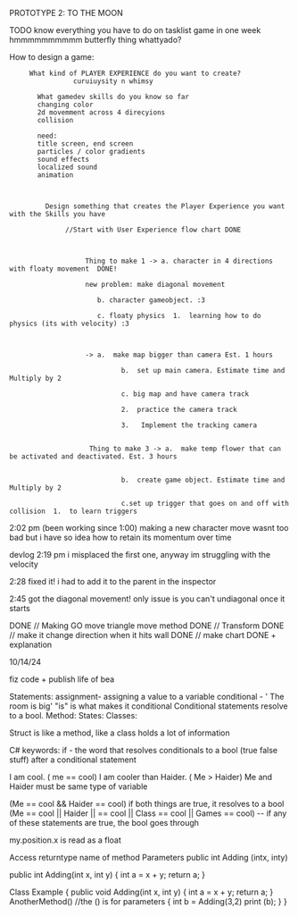 PROTOTYPE 2: TO THE MOON

TODO
know everything you have to do on tasklist
game in one week hmmmmmmmmmm
butterfly thing
whattyado?

  How to design a game:

         What kind of PLAYER EXPERIENCE do you want to create?
                    curuiuysity n whimsy

           What gamedev skills do you know so far
           changing color
           2d movemment across 4 direcyions
           collision

           need:
           title screen, end screen
           particles / color gradients
           sound effects
           localized sound
           animation
           

        
             Design something that creates the Player Experience you want with the Skills you have

                  //Start with User Experience flow chart DONE

                
                           
                       Thing to make 1 -> a. character in 4 directions with floaty movement  DONE! 

                       new problem: make diagonal movement

                          b. character gameobject. :3

                          c. floaty physics  1.  learning how to do physics (its with velocity) :3



                       -> a.  make map bigger than camera Est. 1 hours

                                b.  set up main camera. Estimate time and Multiply by 2

                                c. big map and have camera track  

                                2.  practice the camera track

                                3.   Implement the tracking camera

                                        
                        Thing to make 3 -> a.  make temp flower that can be activated and deactivated. Est. 3 hours


                                b.  create game object. Estimate time and Multiply by 2

                                c.set up trigger that goes on and off with collision  1.  to learn triggers





2:02 pm (been working since 1:00)
making a new character move wasnt too bad but i have so idea how to retain its momentum over time

devlog 2:19 pm i misplaced the first one, anyway im struggling with the velocity

2:28 fixed it! i had to add it to the parent in the inspector

2:45 got the diagonal movement! only issue is you can't undiagonal once it starts


DONE
// Making GO move triangle move method DONE
// Transform DONE
// make it change direction when it hits wall DONE
// make chart DONE + explanation 




10/14/24

fiz code + publish life of bea






Statements:
assignment- assigning a value to a variable
conditional - ' The room is big' "is" is what makes it conditional 
Conditional statements resolve to a bool.
Method:
States: 
Classes:


Struct is like a method, like a class
holds a lot of information


C# keywords:
if - the word that resolves conditionals to a bool (true false stuff) after a conditional statement

I am cool. ( me == cool)
I am cooler than Haider. ( Me > Haider) 
Me and Haider must be same type of variable

(Me == cool && Haider == cool) if both things are true, it resolves to a bool
(Me == cool || Haider || == cool || Class == cool || Games == cool) -- if any of these statements are true, the bool goes through

my.position.x is read as a float

Access returntype    name of method   Parameters
public int           Adding          (intx, inty)


public int Adding(int x, int y)
{
    int a = x + y;
    return a;
}


Class Example
{
    public void Adding(int x, int y)
    {
        int a = x + y;
        return a;
    }
    AnotherMethod()  //the () is for parameters
    {
        int b = Adding(3,2)
        print (b);
    }
}





